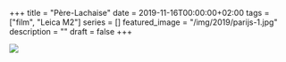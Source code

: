 +++
title =  "Père-Lachaise"
date = 2019-11-16T00:00:00+02:00
tags = ["film", "Leica M2"]
series = []
featured_image = "/img/2019/parijs-1.jpg"
description = ""
draft = false
+++

![](/img/2019/parijs-1.jpg)
